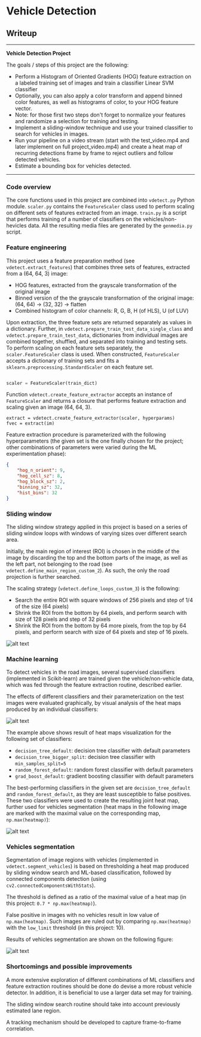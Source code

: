 # **Vehicle Detection**

## Writeup

---

**Vehicle Detection Project**

The goals / steps of this project are the following:

* Perform a Histogram of Oriented Gradients (HOG) feature extraction on a labeled training set of images and train a classifier Linear SVM classifier
* Optionally, you can also apply a color transform and append binned color features, as well as histograms of color, to your HOG feature vector.
* Note: for those first two steps don't forget to normalize your features and randomize a selection for training and testing.
* Implement a sliding-window technique and use your trained classifier to search for vehicles in images.
* Run your pipeline on a video stream (start with the test_video.mp4 and later implement on full project_video.mp4) and create a heat map of recurring detections frame by frame to reject outliers and follow detected vehicles.
* Estimate a bounding box for vehicles detected.


[//]: # (Image References)

[classifiers_heatmaps]: ./output_images/classifiers.jpg "Heat maps of individual classifiers"
[joint_heatmaps]: ./output_images/heatmap.jpg "Joint heat map with the selected classifiers"
[winsearch]: ./output_images/winsearch.jpg "Window search visualization"

[segment]: ./output_images/segment.jpg "Vehicles segmentation visualization"

---

### Code overview

The core functions used in this project are combined into `vdetect.py` Python module. `scaler.py` contains the `FeatureScaler` class used to perform scaling on different sets of features extracted from an image. `train.py` is a script that performs training of a number of classifiers on the vehicles/non-hevicles data. All the resulting media files are generated by the `genmedia.py` script.


### Feature engineering

This project uses a feature preparation method (see `vdetect.extract_features`) that combines three sets of features, extracted from a (64, 64, 3) image:

* HOG features, extracted from the grayscale transformation of the original image
* Binned version of the the grayscale transformation of the original image: (64, 64) -> (32, 32) -> flatten
* Combined histogram of color channels: R, G, B, H (of HLS), U (of LUV)

Upon extraction, the three feature sets are returned separately as values in a dictionary. Further, in `vdetect.prepare_train_test_data_single_class` and `vdetect.prepare_train_test_data`, dictionaries from individual images are combined together, shuffled, and separated into training and testing sets. To perform scaling on each feature sets separately, the `scaler.FeatureScaler` class is used. When constructed, `FeatureScaler` accepts a dictionary of training sets and fits a `sklearn.preprocessing.StandardScaler` on each feature set.


```python

scaler = FeatureScaler(train_dict)
```

Function `vdetect.create_feature_extractor` accepts an instance of `FeatureScaler` and returns a closure that performs feature extraction and scaling given an image (64, 64, 3).

```
extract = vdetect.create_feature_extractor(scaler, hyperparams)
fvec = extract(im)
```

Feature extraction procedure is parameterized with the following hyperparameters (the given set is the one finally chosen for the project; other combinations of parameters were varied during the ML experimentation phase):

```json
{
    "hog_n_orient": 9,
    "hog_cell_sz": 8,
    "hog_block_sz": 2,
    "binning_sz": 32,
    "hist_bins": 32
}
```

### Sliding window

The sliding window strategy applied in this project is based on a series of sliding window loops with windows of varying sizes over different search area.

Initially, the main region of interest (ROI) is chosen in the middle of the image by discarding the top and the bottom parts of the image, as well as the left part, not belonging to the road (see `vdetect.define_main_region_custom_2`). As such, the only the road projection is further searched.

The scaling strategy (`vdetect.define_loops_custom_3`) is the following:

* Search the entire ROI with square windows of 256 pixels and step of 1/4 of the size (64 pixels)
* Shrink the ROI from the bottom by 64 pixels, and perform search with size of 128 pixels and step of 32 pixels
* Shrink the ROI from the bottom by 64 more pixels, from the top by 64 pixels, and perform search with size of 64 pixels and step of 16 pixels.

![alt text][winsearch]


### Machine learning

To detect vehicles in the road images, several supervised classifiers (implemented in Scikit-learn) are trained given the vehicle/non-vehicle data, which was fed through the feature extraction routine, described earlier.

The effects of different classifiers and their parameterization on the test images were evaluated graphically, by visual analysis of the heat maps produced by an individual classifiers:

![alt text][classifiers_heatmaps]

The example above shows result of heat maps visualization for the following set of classifiers:

* `decision_tree_default`: decision tree classifier with default parameters
* `decision_tree_bigger_split`: decision tree classifier with `min_samples_split=5`
* `random_forest_default`: random forest classifier with default parameters
* `grad_boost_default`: gradient boosting classifier with default parameters

The best-performing classifiers in the given set are `decision_tree_default` and `random_forest_default`, as they are least susceptible to false positives. These two classifiers were used to create the resulting joint heat map, further used for vehicles segmentation (heat maps in the following image are marked with the maximal value on the corresponding map, `np.max(heatmap)`):

![alt text][joint_heatmaps]

### Vehicles segmentation

Segmentation of image regions with vehicles (implemented in `vdetect.segment_vehicles`) is based on thresholding a heat map produced by sliding window search and ML-based classification, followed by connected components detection (using `cv2.connectedComponentsWithStats`).

The threshold is defined as a ratio of the maximal value of a heat map (in this project: `0.7 * np.max(heatmap)`).

False positive in images with no vehicles result in low value of `np.max(heatmap)`. Such images are ruled out by comparing `np.max(heatmap)` with the `low_limit` threshold (in this project: 10).

Results of vehicles segmentation are shown on the following figure:

![alt text][segment]

### Shortcomings and possible improvements

A more extensive exploration of different combinations of ML classifiers and feature extraction routines should be done do devise a more robust vehicle detector. In addition, it is beneficial to use a larger data set may for training.

The sliding window search routine should take into account previously estimated lane region.

A tracking mechanism should be developed to capture frame-to-frame correlation.
